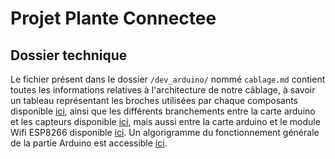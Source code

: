 # Projet Plante Connectee

## Dossier technique

Le fichier présent dans le dossier `/dev_arduino/` nommé `cablage.md` contient toutes les informations relatives à l'architecture de notre câblage, à savoir un tableau représentant les broches utilisées par chaque composants disponible [ici](https://github.com/JulienCASTERA/Projet_Plante_Connectee/blob/master/dev_arduino/cablage.md#tableau-des-broches-), ainsi que les différents branchements entre la carte arduino et les capteurs disponible [ici](https://github.com/JulienCASTERA/Projet_Plante_Connectee/blob/master/dev_arduino/cablage.md#c%C3%A2blage-des-capteurs), mais aussi entre la carte arduino et le module Wifi ESP8266 disponible [ici](https://github.com/JulienCASTERA/Projet_Plante_Connectee/blob/master/dev_arduino/cablage.md#c%C3%A2blage-du-module-wifi).
Un algorigramme du fonctionnement générale de la partie Arduino est accessible [ici](https://github.com/JulienCASTERA/Projet_Plante_Connectee/blob/master/dev_arduino/Algorigramme.png).
